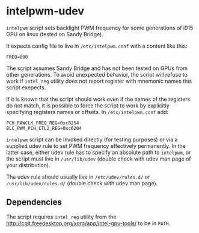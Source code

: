 # intelpwm-udev

`intelpwm` script sets backlight PWM frequency for some generations of i915 GPU on linux (tested on Sandy Bridge).

It expects config file to live in `/etc/intelpwm.conf` with a content like this:

```
FREQ=800
```

The script assumes Sandy Bridge and has not been tested on GPUs from other generations. To avoid unexpected behavior,
the script will refuse to work if `intel_reg` utility does not report register with mnemonic names this script exepects.

If it is known that the script should work even if the names of the registers do not match, it is possible to force
the script to work by explicitly specifying registers names or offsets. In `/etc/intelpwm.conf` add:

```
PCH_RAWCLK_FREQ_REG=0xc8254
BLC_PWM_PCH_CTL2_REG=0xc6204
```

`intelpwm` script can be invoked directly (for testing purposes) or via a supplied udev rule to set PWM frequency effectively
permanently. In the latter case, either udev rule has to specify an absolute path to `intelpwm`, or the script must live
in `/usr/lib/udev` (double check with udev man page of your distribution).

The udev rule should usually live in `/etc/udev/rules.d/` or `/usr/lib/udev/rules.d/` (double check with udev man page).

## Dependencies

The script requires `intel_reg` utility from the http://cgit.freedesktop.org/xorg/app/intel-gpu-tools/ to be in `PATH`.

